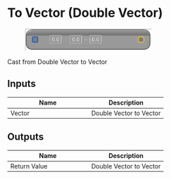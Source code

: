 # To Vector (Double Vector)

<div align="left" data-full-width="false">

<figure><img src="../../../../api/Math/Conversions/To_Vector_(Double_Vector).png" alt=""><figcaption></figcaption></figure>

</div>

Cast from Double Vector to Vector

## Inputs

<table><thead><tr><th width="170">Name</th><th>Description</th></tr></thead><tbody><tr><td>Vector</td><td>Double Vector to Vector</td></tr></tbody></table>

## Outputs

<table><thead><tr><th width="170">Name</th><th>Description</th></tr></thead><tbody><tr><td>Return Value</td><td>Double Vector to Vector</td></tr></tbody></table>

